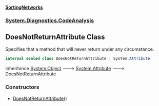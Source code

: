 #### [SortingNetworks](./index.md 'index')
### [System.Diagnostics.CodeAnalysis](./System-Diagnostics-CodeAnalysis.md 'System.Diagnostics.CodeAnalysis')
## DoesNotReturnAttribute Class
Specifies that a method that will never return under any circumstance.  
```csharp
internal sealed class DoesNotReturnAttribute : System.Attribute
```
Inheritance [System.Object](https://docs.microsoft.com/en-us/dotnet/api/System.Object 'System.Object') &#129106; [System.Attribute](https://docs.microsoft.com/en-us/dotnet/api/System.Attribute 'System.Attribute') &#129106; DoesNotReturnAttribute  
### Constructors
- [DoesNotReturnAttribute()](./System-Diagnostics-CodeAnalysis-DoesNotReturnAttribute-DoesNotReturnAttribute().md 'System.Diagnostics.CodeAnalysis.DoesNotReturnAttribute.DoesNotReturnAttribute()')
